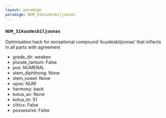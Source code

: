```yaml
---
layout: paradigm
paradigm: NUM_51kuudesbiljoonas
---
```

### ` NUM_51kuudesbiljoonas `

Optimisation hack for exceptional compound ’kuudesbiljoonas’ that inflects in all parts with agreement
* grade_dir: weaken
* plurale_tantum: False
* pos: NUMERAL
* stem_diphthong: None
* stem_vowel: None
* upos: NUM
* harmony: back
* kotus_av: None
* kotus_tn: 51
* clitics: False
* possessive: False
